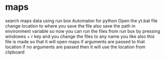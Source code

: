 # maps
search maps data using run box 
Automaton for python Open the yt.bat file change location to where you save the file also save the path in environment variable 
so now you can run the files from run box by pressing windowes + r key and you change the files to any name you like also this file is
made so that it will open maps if arguments are passed to that location if no arguments are passed then it will use the location from 
clipboard 

